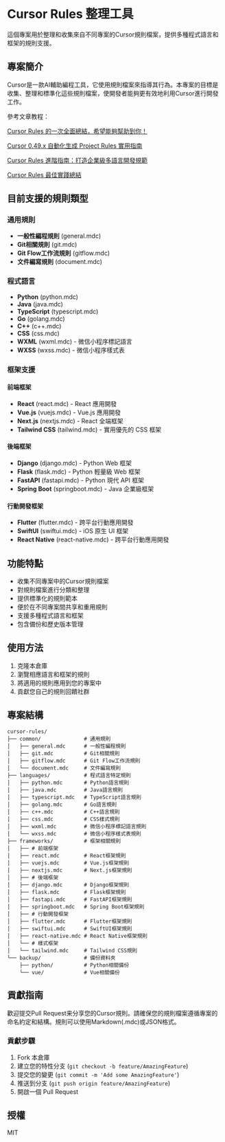 # Cursor Rules 整理工具

這個專案用於整理和收集來自不同專案的Cursor規則檔案，提供多種程式語言和框架的規則支援。

## 專案簡介

Cursor是一款AI輔助編程工具，它使用規則檔案來指導其行為。本專案的目標是收集、整理和標準化這些規則檔案，使開發者能夠更有效地利用Cursor進行開發工作。

參考文章教程：

[Cursor Rules 的一次全面總結，希望能夠幫助到你！](https://mp.weixin.qq.com/s/l8r2lJlEv5fKWJRSsSd1kQ)

[Cursor 0.49.x 自動化生成 Project Rules 實用指南](https://mp.weixin.qq.com/s/1yTkzYzOFjty1D0gtYHuHA)

[Cursor Rules 進階指南：打造企業級多語言開發規範](https://mp.weixin.qq.com/s/rfanrMtMMuyUTwsDYmlxSg)

[Cursor Rules 最佳實踐總結](https://mp.weixin.qq.com/s/-J_LwfwH9rmFy4dzEy0RXg)

## 目前支援的規則類型

### 通用規則
- **一般性編程規則** (general.mdc)
- **Git相關規則** (git.mdc)
- **Git Flow工作流規則** (gitflow.mdc)
- **文件編寫規則** (document.mdc)

### 程式語言
- **Python** (python.mdc)
- **Java** (java.mdc)
- **TypeScript** (typescript.mdc)
- **Go** (golang.mdc)
- **C++** (c++.mdc)
- **CSS** (css.mdc)
- **WXML** (wxml.mdc) - 微信小程序標記語言
- **WXSS** (wxss.mdc) - 微信小程序樣式表

### 框架支援

#### 前端框架
- **React** (react.mdc) - React 應用開發
- **Vue.js** (vuejs.mdc) - Vue.js 應用開發
- **Next.js** (nextjs.mdc) - React 全端框架
- **Tailwind CSS** (tailwind.mdc) - 實用優先的 CSS 框架

#### 後端框架
- **Django** (django.mdc) - Python Web 框架
- **Flask** (flask.mdc) - Python 輕量級 Web 框架
- **FastAPI** (fastapi.mdc) - Python 現代 API 框架
- **Spring Boot** (springboot.mdc) - Java 企業級框架

#### 行動開發框架
- **Flutter** (flutter.mdc) - 跨平台行動應用開發
- **SwiftUI** (swiftui.mdc) - iOS 原生 UI 框架
- **React Native** (react-native.mdc) - 跨平台行動應用開發

## 功能特點

- 收集不同專案中的Cursor規則檔案
- 對規則檔案進行分類和整理
- 提供標準化的規則範本
- 便於在不同專案間共享和重用規則
- 支援多種程式語言和框架
- 包含備份和歷史版本管理

## 使用方法

1. 克隆本倉庫
2. 瀏覽相應語言和框架的規則
3. 將適用的規則應用到您的專案中
4. 貢獻您自己的規則回饋社群

## 專案結構

```
cursor-rules/
├── common/              # 通用規則
│   ├── general.mdc      # 一般性編程規則
│   ├── git.mdc          # Git相關規則
│   ├── gitflow.mdc      # Git Flow工作流規則
│   └── document.mdc     # 文件編寫規則
├── languages/           # 程式語言特定規則
│   ├── python.mdc       # Python語言規則
│   ├── java.mdc         # Java語言規則
│   ├── typescript.mdc   # TypeScript語言規則
│   ├── golang.mdc       # Go語言規則
│   ├── c++.mdc          # C++語言規則
│   ├── css.mdc          # CSS樣式規則
│   ├── wxml.mdc         # 微信小程序標記語言規則
│   └── wxss.mdc         # 微信小程序樣式表規則
├── frameworks/          # 框架相關規則
│   ├── # 前端框架
│   ├── react.mdc        # React框架規則
│   ├── vuejs.mdc        # Vue.js框架規則
│   ├── nextjs.mdc       # Next.js框架規則
│   ├── # 後端框架
│   ├── django.mdc       # Django框架規則
│   ├── flask.mdc        # Flask框架規則
│   ├── fastapi.mdc      # FastAPI框架規則
│   ├── springboot.mdc   # Spring Boot框架規則
│   ├── # 行動開發框架
│   ├── flutter.mdc      # Flutter框架規則
│   ├── swiftui.mdc      # SwiftUI框架規則
│   ├── react-native.mdc # React Native框架規則
│   └── # 樣式框架
│   └── tailwind.mdc     # Tailwind CSS規則
└── backup/              # 備份資料夾
    ├── python/          # Python相關備份
    └── vue/             # Vue相關備份
```

## 貢獻指南

歡迎提交Pull Request来分享您的Cursor規則。請確保您的規則檔案遵循專案的命名約定和結構。規則可以使用Markdown(.mdc)或JSON格式。

### 貢獻步驟
1. Fork 本倉庫
2. 建立您的特性分支 (`git checkout -b feature/AmazingFeature`)
3. 提交您的變更 (`git commit -m 'Add some AmazingFeature'`)
4. 推送到分支 (`git push origin feature/AmazingFeature`)
5. 開啟一個 Pull Request

## 授權

MIT
